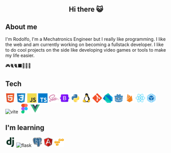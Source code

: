 <h2 align="center">  Hi there 😺 </h2>

##  About me
I'm Rodolfo, I'm a Mechatronics Engineer but I really like programming. 
I like the web and am currently working on becoming a fullstack developer. 
I like to do cool projects on the side like developing video games or tools to make my life easier.

🎮🐈🐈‍⬛👾🧑‍💻

##  Tech

<p align='left'>  
	<img src="https://raw.githubusercontent.com/devicons/devicon/1119b9f84c0290e0f0b38982099a2bd027a48bf1/icons/html5/html5-original.svg" alt="html" width="30" height="30"/>
	<img src="https://raw.githubusercontent.com/devicons/devicon/1119b9f84c0290e0f0b38982099a2bd027a48bf1/icons/css3/css3-original.svg" alt="css" width="30" height="30"/>
	<img src="https://raw.githubusercontent.com/devicons/devicon/1119b9f84c0290e0f0b38982099a2bd027a48bf1/icons/javascript/javascript-original.svg" alt="javascript" width="30" height="30"/>
	<img src="https://raw.githubusercontent.com/devicons/devicon/1119b9f84c0290e0f0b38982099a2bd027a48bf1/icons/typescript/typescript-original.svg" alt="Typescript" width="30" height="30"/>
	<img src="https://raw.githubusercontent.com/devicons/devicon/1119b9f84c0290e0f0b38982099a2bd027a48bf1/icons/sass/sass-original.svg" alt="sass" width=30 height=30/>
	<img src="https://raw.githubusercontent.com/devicons/devicon/1119b9f84c0290e0f0b38982099a2bd027a48bf1/icons/bootstrap/bootstrap-original.svg" alt="bootstrap" width=30 height=30/>
    <img src="https://raw.githubusercontent.com/devicons/devicon/1119b9f84c0290e0f0b38982099a2bd027a48bf1/icons/python/python-original.svg" alt="python" width=30 height=30/>
    <img src="https://raw.githubusercontent.com/devicons/devicon/1119b9f84c0290e0f0b38982099a2bd027a48bf1/icons/linux/linux-original.svg" alt="linux" width="30" height="30"/>
    <img src="https://raw.githubusercontent.com/devicons/devicon/1119b9f84c0290e0f0b38982099a2bd027a48bf1/icons/git/git-original.svg" alt="git" width="30" height="30"/>
   <img src="https://raw.githubusercontent.com/devicons/devicon/1119b9f84c0290e0f0b38982099a2bd027a48bf1/icons/dart/dart-original.svg" alt="dart" width="30" height="30"/>
   <img src="https://raw.githubusercontent.com/devicons/devicon/1119b9f84c0290e0f0b38982099a2bd027a48bf1/icons/godot/godot-original.svg" alt="godot" width="30" height="30"/>
    <img src="https://raw.githubusercontent.com/devicons/devicon/1119b9f84c0290e0f0b38982099a2bd027a48bf1/icons/firebase/firebase-plain.svg" alt="firebase" width="30" height="30"/>
	<img src="https://raw.githubusercontent.com/devicons/devicon/1119b9f84c0290e0f0b38982099a2bd027a48bf1/icons/react/react-original.svg" alt="react" width="30" height="30"/>
	<img src="https://raw.githubusercontent.com/devicons/devicon/1119b9f84c0290e0f0b38982099a2bd027a48bf1/icons/webpack/webpack-original.svg" alt="webpack" width="30" height="30"/>
		<img src="https://seeklogo.com/images/V/vite-logo-BFD4283991-seeklogo.com.png" alt="vite" width="30" height="30"/>
		<img src="https://raw.githubusercontent.com/devicons/devicon/1119b9f84c0290e0f0b38982099a2bd027a48bf1/icons/figma/figma-original.svg" alt="figma" width="30" height="30"/>
			<img src="https://raw.githubusercontent.com/devicons/devicon/1119b9f84c0290e0f0b38982099a2bd027a48bf1/icons/vuejs/vuejs-original.svg" alt="Vue" width="30" height="30"/>
</p>

## I'm learning
<p align='left'>
	<img src="https://raw.githubusercontent.com/devicons/devicon/1119b9f84c0290e0f0b38982099a2bd027a48bf1/icons/django/django-plain.svg" alt="django" width="30" height="30"/>
	<img src="https://blog.paperspace.com/content/images/2019/11/flasklogo.jpg" alt="flask" width="40" height="30" >
    <img src="https://raw.githubusercontent.com/devicons/devicon/1119b9f84c0290e0f0b38982099a2bd027a48bf1/icons/postgresql/postgresql-original.svg" alt="postgresql" width="30" height="30"/>
        <img src="https://raw.githubusercontent.com/devicons/devicon/1119b9f84c0290e0f0b38982099a2bd027a48bf1/icons/angularjs/angularjs-original.svg" alt="angular" width="30" height="30"/>
                <img src="https://raw.githubusercontent.com/devicons/devicon/1119b9f84c0290e0f0b38982099a2bd027a48bf1/icons/amazonwebservices/amazonwebservices-original.svg" alt="aws" width="30" height="30"/>
</p>
